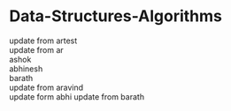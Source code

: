 # Data-Structures-Algorithms
update from artest <br />
update from ar <br />
ashok <br />
abhinesh <br />
barath <br />
update from aravind <br />
update form abhi
update from barath <br />

